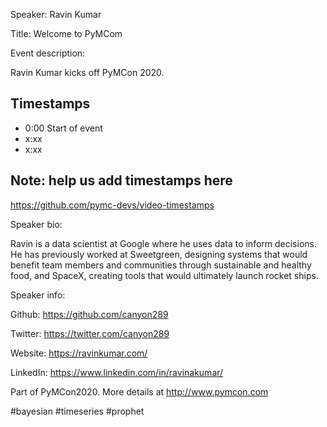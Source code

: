 
Speaker: Ravin Kumar

Title: Welcome to PyMCom


Event description:

Ravin Kumar kicks off PyMCon 2020.


## Timestamps
- 0:00 Start of event
- x:xx 
- x:xx

## Note: help us add timestamps here
https://github.com/pymc-devs/video-timestamps

Speaker bio:

Ravin is a data scientist at Google where he uses data to inform decisions. He has previously worked at Sweetgreen, designing systems that would benefit team members and communities through sustainable and healthy food, and SpaceX, creating tools that would ultimately launch rocket ships. 

Speaker info: 

Github: https://github.com/canyon289

Twitter: https://twitter.com/canyon289

Website: https://ravinkumar.com/

LinkedIn: https://www.linkedin.com/in/ravinakumar/

Part of PyMCon2020. 
More details at http://www.pymcon.com  

#bayesian #timeseries #prophet
